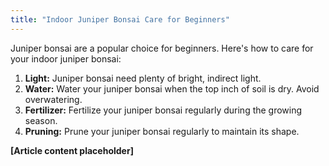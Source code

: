 ```yaml
---
title: "Indoor Juniper Bonsai Care for Beginners"
---
```


Juniper bonsai are a popular choice for beginners. Here's how to care for your indoor juniper bonsai:

1.  **Light:** Juniper bonsai need plenty of bright, indirect light.
2.  **Water:** Water your juniper bonsai when the top inch of soil is dry. Avoid overwatering.
3.  **Fertilizer:** Fertilize your juniper bonsai regularly during the growing season.
4.  **Pruning:** Prune your juniper bonsai regularly to maintain its shape.

**[Article content placeholder]**